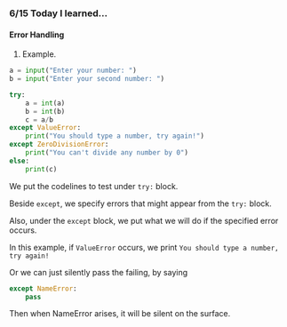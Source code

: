 ### 6/15 Today I learned...

#### Error Handling

1. Example.
```py
a = input("Enter your number: ")
b = input("Enter your second number: ")

try:
    a = int(a)
    b = int(b)
    c = a/b
except ValueError:
    print("You should type a number, try again!")
except ZeroDivisionError:
    print("You can't divide any number by 0")
else:
    print(c)
```

We put the codelines to test under `try:` block.

Beside `except`, we specify errors that might appear from the `try:` block.

Also, under the `except` block, we put what we will do if the specified error occurs.

In this example, if `ValueError` occurs, we print `You should type a number, try again!`

Or we can just silently pass the failing, by saying 

```py
except NameError:
    pass
```

Then when NameError arises, it will be silent on the surface.
